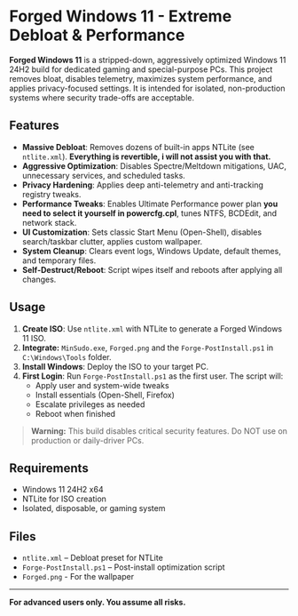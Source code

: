# Forged Windows 11 - Extreme Debloat & Performance 

**Forged Windows 11** is a stripped-down, aggressively optimized Windows 11 24H2 build for dedicated gaming and special-purpose PCs. This project removes bloat, disables telemetry, maximizes system performance, and applies privacy-focused settings. It is intended for isolated, non-production systems where security trade-offs are acceptable.

## Features

- **Massive Debloat**: Removes dozens of built-in apps NTLite (see `ntlite.xml`). **Everything is revertible, i will not assist you with that.**
- **Aggressive Optimization**: Disables Spectre/Meltdown mitigations, UAC, unnecessary services, and scheduled tasks.
- **Privacy Hardening**: Applies deep anti-telemetry and anti-tracking registry tweaks.
- **Performance Tweaks**: Enables Ultimate Performance power plan **you need to select it yourself in powercfg.cpl**, tunes NTFS, BCDEdit, and network stack.
- **UI Customization**: Sets classic Start Menu (Open-Shell), disables search/taskbar clutter, applies custom wallpaper.
- **System Cleanup**: Clears event logs, Windows Update, default themes, and temporary files.
- **Self-Destruct/Reboot**: Script wipes itself and reboots after applying all changes.

## Usage

1. **Create ISO**: Use `ntlite.xml` with NTLite to generate a Forged Windows 11 ISO.
2. **Integrate:** `MinSudo.exe`, `Forged.png` and the `Forge-PostInstall.ps1` in `C:\Windows\Tools` folder.
3. **Install Windows**: Deploy the ISO to your target PC.
4. **First Login**: Run `Forge-PostInstall.ps1` as the first user. The script will:
   - Apply user and system-wide tweaks
   - Install essentials (Open-Shell, Firefox)
   - Escalate privileges as needed
   - Reboot when finished

> **Warning:** This build disables critical security features. Do NOT use on production or daily-driver PCs.

## Requirements

- Windows 11 24H2 x64
- NTLite for ISO creation
- Isolated, disposable, or gaming system

## Files

- `ntlite.xml` – Debloat preset for NTLite
- `Forge-PostInstall.ps1` – Post-install optimization script
- `Forged.png` - For the wallpaper
---
**For advanced users only. You assume all risks.**
